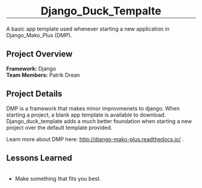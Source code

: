 <h1 align="center" style="border-bottom: 3px solid #a8aeb7"> Django_Duck_Tempalte </h1>
A basic app template used whenever starting a new application in Django_Mako_Plus (DMP). 

## Project Overview
**Framework:** Django <br/>
**Team Members:** Patrik Drean <br/>

## Project Details
DMP is a framework that makes minor improvmenets to django. When starting a project, a blank app template is available to download. 
Django_duck_template adds a much better foundation when starting a new project over the default template provided.

Learn more about DMP here: http://django-mako-plus.readthedocs.io/ . 


## Lessons Learned
<ul>    
  <li>Make something that fits you best. </li>
</ul>
